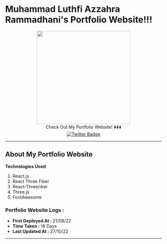 # Muhammad Luthfi Azzahra Rammadhani's Portfolio Website!!!



<div align='center'>
  <img src='https://media.giphy.com/media/13HBDT4QSTpveU/giphy.gif' width='300px'>
</div>

  <div align='center'>Check Out My Portfolio Website! ⬇️⬇️⬇️</div>

<div id="count" align="center">
  
  <a href='https://muhluthfiar.vercel.app'>
    <img src="https://img.shields.io/badge/Website-brightgreen?style=for-the-badge&logo=web&logoColor=white" alt="Twitter Badge"/>
  </a>
</div>

---
## About My Portfolio Website

**Technologies Used**
 1. React.js
 2. React Three Fiber
 3. React-Three/drei
 4. Three.js
 5. FontAwesome

### Portfolio Website Logs :
 - **First Deployed At :** 21/08/22
 - **Time Taken :** 18 Days
 - **Last Updated At :** 27/10/22

---

